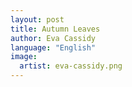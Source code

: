```yaml
---
layout: post
title: Autumn Leaves
author: Eva Cassidy
language: "English"
image:
  artist: eva-cassidy.png
---
```

